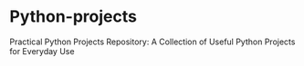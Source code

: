 # Python-projects
Practical Python Projects Repository: A Collection of Useful Python Projects for Everyday Use
